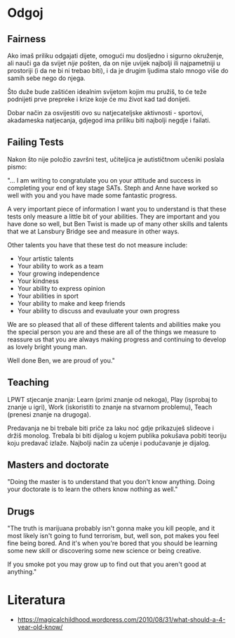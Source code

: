 # Odgoj

## Fairness

Ako imaš priliku odgajati dijete, omogući mu dosljedno i sigurno okruženje, ali nauči ga da svijet *nije* pošten, da on nije uvijek najbolji ili najpametniji u prostoriji (i da ne bi ni trebao biti), i da je drugim ljudima stalo mnogo više do samih sebe nego do njega.

Što duže bude zaštićen idealnim svijetom kojim mu pružiš, to će teže podnijeti prve prepreke i krize koje će mu život kad tad donijeti.

Dobar način za osvijestiti ovo su natjecateljske aktivnosti - sportovi, akadameska natjecanja, gdjegod ima priliku biti najbolji negdje i failati.

## Failing Tests

Nakon što nije položio završni test, učiteljica je autističtnom učeniki poslala pismo:

"... I am writing to congratulate you on your attitude and success in completing your end of key stage SATs. Steph and Anne have worked so well with you and you have made some fantastic progress.

A very important piece of information I want you to understand is that these tests only measure a little bit of your abilities. They are important and you have done so well, but Ben Twist is made up of many other skills and talents that we at Lansbury Bridge see and measure in other ways.

Other talents you have that these test do not measure include:
* Your artistic talents
* Your ability to work as a team
* Your growing independence
* Your kindness
* Your ability to express opinion
* Your abilities in sport
* Your ability to make and keep friends
* Your ability to discuss and evauluate your own progress

We are so pleased that all of these different talents and abilities make you the special person you are and these are all of the things we measure to reassure us that you are always making progress and continuing to develop as lovely bright young man.

Well done Ben, we are proud of you."

## Teaching

LPWT stjecanje znanja: Learn (primi znanje od nekoga), Play (isprobaj to znanje u igri), Work (iskoristiti to znanje na stvarnom problemu), Teach (prenesi znanje na drugoga).

Predavanja ne bi trebale biti priče za laku noć gdje prikazuješ slideove i držiš monolog. Trebala bi biti dijalog u kojem publika pokušava pobiti teoriju koju predavač izlaže. Najbolji način za učenje i podučavanje je dijalog.

## Masters and doctorate

"Doing the master is to understand that you don't know anything. Doing your doctorate is to learn the others know nothing as well."

## Drugs

"The truth is marijuana probably isn't gonna make you kill people, and it most likely isn't going to fund terrorism, but, well son, pot makes you feel fine being bored. And it's when you're bored that you should be learning some new skill or discovering some new science or being creative.

If you smoke pot you may grow up to find out that you aren't good at anything."


# Literatura

* https://magicalchildhood.wordpress.com/2010/08/31/what-should-a-4-year-old-know/
